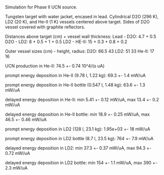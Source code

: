 Simulation for Phase II UCN source.

Tungsten target with water jacket, encased in lead.
Cylindrical D2O (296 K), LD2 (20 K), and He-II (1 K) vessels centered above target.
Sides of D2O vessel covered with graphite reflectors.

Distances above target (cm) + vessel wall thickness:
Lead - D2O: 4.7 + 0.5
D2O - LD2: 8 + 0.5 + 1 + 0.5
LD2 - HE-II: 15 + 0.3 + 0.8 + 0.2

Outer vessel sizes (cm) - height, radius:
D2O: 66.5 43
LD2: 51 33
He-II: 17 16

UCN production in He-II:
74.5 +- 0.74 10^4/(s uA)

prompt energy deposition in He-II (9.78 l, 1.22 kg):
69.3 +- 1.4 mW/uA

prompt energy deposition in He-II bottle (0.547 l, 1.48 kg):
63.6 +- 1.3 mW/uA

delayed energy deposition in He-II:
min 5.41 +- 0.12 mW/uA, max 13.4 +- 0.2 mW/uA

delayed energy deposition in He-II bottle:
min 18.9 +- 0.25 mW/uA, max 46.5 +- 0.46 mW/uA

prompt energy deposition in LD2 (128 l, 23.1 kg):
1.95e+03 +- 18 mW/uA

prompt energy deposition in LD2 bottle (8.7 l, 23.5 kg):
764 +- 7.9 mW/uA

delayed energy deposition in LD2:
min 37.3 +- 0.37 mW/uA, max 94.3 +- 0.72 mW/uA

delayed energy deposition in LD2 bottle:
min 154 +- 1.1 mW/uA, max 390 +- 2.3 mW/uA

